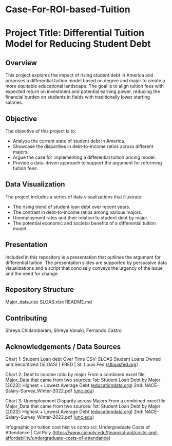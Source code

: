 # Case-For-ROI-based-Tuition
# Project Title: Differential Tuition Model for Reducing Student Debt

## Overview
This project explores the impact of rising student debt in America and proposes a differential tuition model based on degree and major to create a more equitable educational landscape. The goal is to align tuition fees with expected return on investment and potential earning power, reducing the financial burden on students in fields with traditionally lower starting salaries.

## Objective
The objective of this project is to:
- Analyze the current state of student debt in America.
- Showcase the disparities in debt-to-income ratios across different majors.
- Argue the case for implementing a differential tuition pricing model.
- Provide a data-driven approach to support the argument for reforming tuition fees.

## Data Visualization
The project includes a series of data visualizations that illustrate:
- The rising trend of student loan debt over recent years.
- The contrast in debt-to-income ratios among various majors.
- Unemployment rates and their relation to student debt by major.
- The potential economic and societal benefits of a differential tuition model.

## Presentation
Included in this repository is a presentation that outlines the argument for differential tuition. The presentation slides are supported by persuasive data visualizations and a script that concisely conveys the urgency of the issue and the need for change.

## Repository Structure
Major_data.xlsx
SLOAS.xlsx
README.md

## Contributing
Shreya Chidambaram, Shreya Vanaki, Fernando Castro

## Acknowledgements / Data Sources
Chart 1: Student Loan debt Over Time
CSV: SLOAS
Student Loans Owned and Securitized (SLOAS) | FRED | St. Louis Fed ([stlouisfed.org](https://fred.stlouisfed.org/series/SLOAS ))

Chart 2: Debt to income ratio by major
From a combined excel file Major_Data that came from two sources:
1st: Student Loan Debt by Major [2023]: Highest + Lowest Average Debt ([educationdata.org](https://educationdata.org/student-loan-debt-by-major))
2nd: NACE-Salary-Survey_Winter-2022.pdf ([unc.edu](https://careers.unc.edu/wp-content/uploads/2022/02/NACE-Salary-Survey_Winter-2022.pdf))

Chart 3: Unemployment Disparity across Majors
From a combined excel file Major_Data that came from two sources:
1st: Student Loan Debt by Major [2023]: Highest + Lowest Average Debt ([educationdata.org](https://educationdata.org/student-loan-debt-by-major))
2nd: NACE-Salary-Survey_Winter-2022.pdf ([unc.edu](https://careers.unc.edu/wp-content/uploads/2022/02/NACE-Salary-Survey_Winter-2022.pdf))

Infographic on tuition cost hist vs comp sci:
Undergraduate Costs of Attendance | Cal Poly (https://www.calpoly.edu/financial-aid/costs-and-affordability/undergraduate-costs-of-attendance) 


